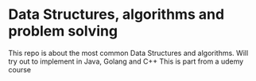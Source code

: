 # Data Structures, algorithms and problem solving

This repo is about the most common Data Structures and algorithms. Will try out to implement in Java, Golang and C++
This is part from a udemy course
